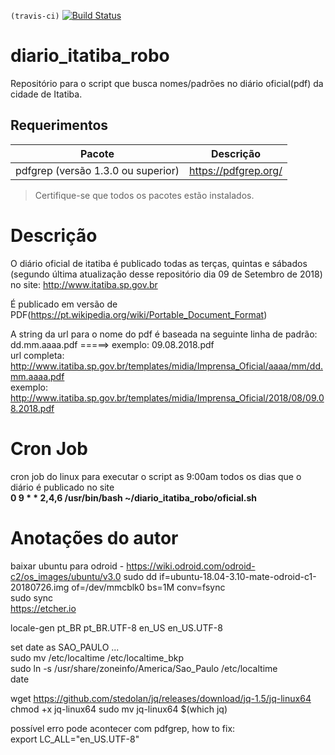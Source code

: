 `(travis-ci)` [![Build Status](https://travis-ci.org/dodopontocom/diario_itatiba_robo.svg?branch=develop)](https://travis-ci.org/dodopontocom/diario_itatiba_robo)
# diario_itatiba_robo
Repositório para o script que busca nomes/padrões no diário oficial(pdf) da cidade de Itatiba.  

## Requerimentos  

|Pacote| Descrição|  
|---------|--------------|  
|pdfgrep (versão 1.3.0 ou superior)|https://pdfgrep.org/|  
> Certifique-se que todos os pacotes estão instalados.    

# Descrição  
O diário oficial de itatiba é publicado todas as terças, quintas e sábados (segundo última atualização desse repositório dia 09 de Setembro de 2018) no site: http://www.itatiba.sp.gov.br  

É publicado em versão de PDF(https://pt.wikipedia.org/wiki/Portable_Document_Format)  

A string da url para o nome do pdf é baseada na seguinte linha de padrão:  
dd.mm.aaaa.pdf =====> exemplo: 09.08.2018.pdf  
url completa:  
http://www.itatiba.sp.gov.br/templates/midia/Imprensa_Oficial/aaaa/mm/dd.mm.aaaa.pdf  
exemplo: http://www.itatiba.sp.gov.br/templates/midia/Imprensa_Oficial/2018/08/09.08.2018.pdf  

# Cron Job  
cron job do linux para executar o script as 9:00am todos os dias que o diário é publicado no site  
**0 9 * * 2,4,6 /usr/bin/bash ~/diario_itatiba_robo/oficial.sh**  

# Anotações do autor  

baixar ubuntu para odroid - https://wiki.odroid.com/odroid-c2/os_images/ubuntu/v3.0
sudo dd if=ubuntu-18.04-3.10-mate-odroid-c1-20180726.img of=/dev/mmcblk0 bs=1M conv=fsync  
sudo sync  
https://etcher.io  

locale-gen pt_BR pt_BR.UTF-8 en_US en_US.UTF-8  

set date as SAO_PAULO ...  
sudo mv /etc/localtime /etc/localtime_bkp  
sudo ln -s /usr/share/zoneinfo/America/Sao_Paulo /etc/localtime   
date  

wget https://github.com/stedolan/jq/releases/download/jq-1.5/jq-linux64
chmod +x jq-linux64
sudo mv jq-linux64 $(which jq)

possível erro pode acontecer com pdfgrep, how to fix:  
export LC_ALL="en_US.UTF-8"
